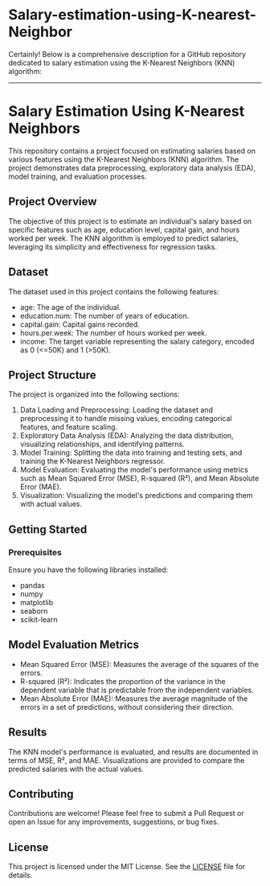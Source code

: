 # Salary-estimation-using-K-nearest-Neighbor
Certainly! Below is a comprehensive description for a GitHub repository dedicated to salary estimation using the K-Nearest Neighbors (KNN) algorithm:

---

# Salary Estimation Using K-Nearest Neighbors

This repository contains a project focused on estimating salaries based on various features using the K-Nearest Neighbors (KNN) algorithm. The project demonstrates data preprocessing, exploratory data analysis (EDA), model training, and evaluation processes.

## Project Overview

The objective of this project is to estimate an individual's salary based on specific features such as age, education level, capital gain, and hours worked per week. The KNN algorithm is employed to predict salaries, leveraging its simplicity and effectiveness for regression tasks.

## Dataset

The dataset used in this project contains the following features:
- age: The age of the individual.
- education.num: The number of years of education.
- capital.gain: Capital gains recorded.
- hours.per.week: The number of hours worked per week.
- income: The target variable representing the salary category, encoded as 0 (<=50K) and 1 (>50K).

## Project Structure

The project is organized into the following sections:

1. Data Loading and Preprocessing: Loading the dataset and preprocessing it to handle missing values, encoding categorical features, and feature scaling.
2. Exploratory Data Analysis (EDA): Analyzing the data distribution, visualizing relationships, and identifying patterns.
3. Model Training: Splitting the data into training and testing sets, and training the K-Nearest Neighbors regressor.
4. Model Evaluation: Evaluating the model's performance using metrics such as Mean Squared Error (MSE), R-squared (R²), and Mean Absolute Error (MAE).
5. Visualization: Visualizing the model's predictions and comparing them with actual values.

## Getting Started

### Prerequisites

Ensure you have the following libraries installed:
- pandas
- numpy
- matplotlib
- seaborn
- scikit-learn

## Model Evaluation Metrics

- Mean Squared Error (MSE): Measures the average of the squares of the errors.
- R-squared (R²): Indicates the proportion of the variance in the dependent variable that is predictable from the independent variables.
- Mean Absolute Error (MAE): Measures the average magnitude of the errors in a set of predictions, without considering their direction.

## Results

The KNN model's performance is evaluated, and results are documented in terms of MSE, R², and MAE. Visualizations are provided to compare the predicted salaries with the actual values.

## Contributing

Contributions are welcome! Please feel free to submit a Pull Request or open an Issue for any improvements, suggestions, or bug fixes.

## License

This project is licensed under the MIT License. See the [LICENSE](LICENSE) file for details.

